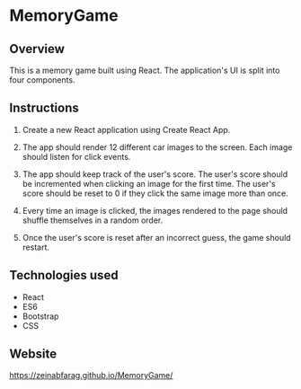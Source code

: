 # MemoryGame

## Overview

This is a memory game built using React. The application's UI is split into four components.

## Instructions

1. Create a new React application using Create React App.

2. The app should render 12 different car images to the screen. Each image should listen for click events.


3. The app should keep track of the user's score. The user's score should be incremented when clicking an image for the first time. The user's score should be reset to 0 if they click the same image more than once.

4. Every time an image is clicked, the images rendered to the page should shuffle themselves in a random order.

5. Once the user's score is reset after an incorrect guess, the game should restart.

## Technologies used

* React
* ES6
* Bootstrap
* CSS

## Website

https://zeinabfarag.github.io/MemoryGame/
